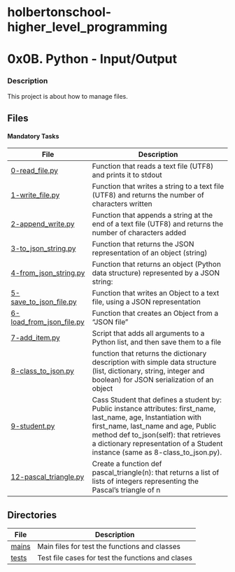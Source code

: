 # holbertonschool-higher_level_programming

# 0x0B. Python - Input/Output
### Description
This project is about how to manage files.

## Files
#### Mandatory Tasks
| File | Description |
| ------ | ------ |
| [0-read_file.py](0-read_file.py) | Function that reads a text file (UTF8) and prints it to stdout |
| [1-write_file.py](1-write_file.py) | Function that writes a string to a text file (UTF8) and returns the number of characters written |
| [2-append_write.py](2-append_write.py) | Function that appends a string at the end of a text file (UTF8) and returns the number of characters added |
| [3-to_json_string.py](3-to_json_string.py) | Function that returns the JSON representation of an object (string) |
| [4-from_json_string.py](4-from_json_string.py) | Function that returns an object (Python data structure) represented by a JSON string: |
| [5-save_to_json_file.py](5-save_to_json_file.py) | Function that writes an Object to a text file, using a JSON representation |
| [6-load_from_json_file.py](6-load_from_json_file.py) | Function that creates an Object from a “JSON file” |
| [7-add_item.py](7-add_item.py) | Script that adds all arguments to a Python list, and then save them to a file |
| [8-class_to_json.py](8-class_to_json.py) | function that returns the dictionary description with simple data structure (list, dictionary, string, integer and boolean) for JSON serialization of an object |
| [9-student.py](9-student.py) | Cass Student that defines a student by: Public instance attributes: first_name, last_name, age, Instantiation with first_name, last_name and age, Public method def to_json(self): that retrieves a dictionary representation of a Student instance (same as 8-class_to_json.py). |
| [12-pascal_triangle.py](14-pascal_triangle.py) | Create a function def pascal_triangle(n): that returns a list of lists of integers representing the Pascal’s triangle of n |

## Directories
| File | Description |
| ------ | ------ |
| [mains](mains) | Main files for test the functions and classes |
| [tests](tests) | Test file cases for test the functions and clases |
